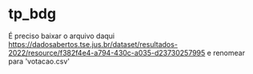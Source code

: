 # tp_bdg

É preciso baixar o arquivo daqui
https://dadosabertos.tse.jus.br/dataset/resultados-2022/resource/f382f4e4-a794-430c-a035-d23730257995
e renomear para 'votacao.csv'

